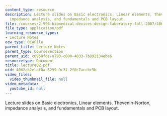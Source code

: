 ```yaml
---
content_type: resource
description: Lecture slides on Basic electronics, Linear elements, Thevenin-Norton,
  impedance analysis, and fundamentals and PCB layout.
file: /courses/2-996-biomedical-devices-design-laboratory-fall-2007/4062cb2eaf0a32999c312f0c7accbc5b_lecture02.pdf
file_type: application/pdf
learning_resource_types:
- Lecture Notes
ocw_type: OCWFile
parent_title: Lecture Notes
parent_type: CourseSection
parent_uid: c6958fde-a793-c080-4033-7b892134ebe6
resourcetype: Document
title: lecture02.pdf
uid: 4062cb2e-af0a-3299-9c31-2f0c7accbc5b
video_files:
  video_thumbnail_file: null
video_metadata:
  youtube_id: null
---
```

Lecture slides on Basic electronics, Linear elements, Thevenin-Norton, impedance analysis, and fundamentals and PCB layout.

